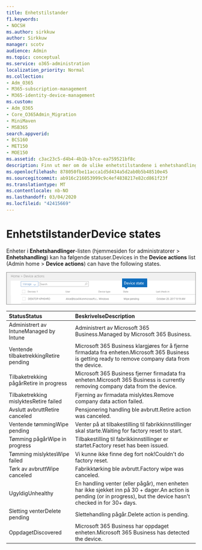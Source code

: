 ```yaml
---
title: Enhetstilstander
f1.keywords:
- NOCSH
ms.author: sirkkuw
author: Sirkkuw
manager: scotv
audience: Admin
ms.topic: conceptual
ms.service: o365-administration
localization_priority: Normal
ms.collection:
- Adm_O365
- M365-subscription-management
- M365-identity-device-management
ms.custom:
- Adm_O365
- Core_O365Admin_Migration
- MiniMaven
- MSB365
search.appverid:
- BCS160
- MET150
- MOE150
ms.assetid: c3ac23c5-d4b4-4b1b-b7ce-ea759521bf8c
description: Finn ut mer om de ulike enhetstilstandene i enhetshandlinger-listen i administratorhjemme i Microsoft 365 Business.
ms.openlocfilehash: 878050fbe11acca1d5d434a5d2ab0b5b48510e45
ms.sourcegitcommit: ab916c216053999c9c4ef4838217e82cd861f23f
ms.translationtype: MT
ms.contentlocale: nb-NO
ms.lasthandoff: 03/04/2020
ms.locfileid: "42415669"
---
```

# <a name="device-states"></a><span data-ttu-id="e09a5-103">Enhetstilstander</span><span class="sxs-lookup"><span data-stu-id="e09a5-103">Device states</span></span>

<span data-ttu-id="e09a5-104">Enheter i **Enhetshandlinger**-listen (hjemmesiden for administratorer \> **Enhetshandling**) kan ha følgende statuser.</span><span class="sxs-lookup"><span data-stu-id="e09a5-104">Devices in the **Device actions** list (Admin home \> **Device actions**) can have the following states.</span></span>
  
![In the Device actions list, you can see the Devices states.](../media/a621c47e-45d9-4e1a-beb9-c03254d40c1d.png)
  
|<span data-ttu-id="e09a5-106">**Status**</span><span class="sxs-lookup"><span data-stu-id="e09a5-106">**Status**</span></span>|<span data-ttu-id="e09a5-107">**Beskrivelse**</span><span class="sxs-lookup"><span data-stu-id="e09a5-107">**Description**</span></span>|
|:-----|:-----|
|<span data-ttu-id="e09a5-108">Administrert av Intune</span><span class="sxs-lookup"><span data-stu-id="e09a5-108">Managed by Intune</span></span>  <br/> |<span data-ttu-id="e09a5-109">Administrert av Microsoft 365 Business.</span><span class="sxs-lookup"><span data-stu-id="e09a5-109">Managed by Microsoft 365 Business.</span></span>  <br/> |
|<span data-ttu-id="e09a5-110">Ventende tilbaketrekking</span><span class="sxs-lookup"><span data-stu-id="e09a5-110">Retire pending</span></span>  <br/> |<span data-ttu-id="e09a5-111">Microsoft 365 Business klargjøres for å fjerne firmadata fra enheten.</span><span class="sxs-lookup"><span data-stu-id="e09a5-111">Microsoft 365 Business is getting ready to remove company data from the device.</span></span>  <br/> |
|<span data-ttu-id="e09a5-112">Tilbaketrekking pågår</span><span class="sxs-lookup"><span data-stu-id="e09a5-112">Retire in progress</span></span>  <br/> |<span data-ttu-id="e09a5-113">Microsoft 365 Business fjerner firmadata fra enheten.</span><span class="sxs-lookup"><span data-stu-id="e09a5-113">Microsoft 365 Business is currently removing company data from the device.</span></span>  <br/> |
|<span data-ttu-id="e09a5-114">Tilbaketrekking mislyktes</span><span class="sxs-lookup"><span data-stu-id="e09a5-114">Retire failed</span></span>  <br/> | <span data-ttu-id="e09a5-115">Fjerning av firmadata mislyktes.</span><span class="sxs-lookup"><span data-stu-id="e09a5-115">Remove company data action failed.</span></span>  <br/> |
|<span data-ttu-id="e09a5-116">Avslutt avbrutt</span><span class="sxs-lookup"><span data-stu-id="e09a5-116">Retire canceled</span></span>  <br/> |<span data-ttu-id="e09a5-117">Pensjonering handling ble avbrutt.</span><span class="sxs-lookup"><span data-stu-id="e09a5-117">Retire action was canceled.</span></span>  <br/> |
|<span data-ttu-id="e09a5-118">Ventende tømming</span><span class="sxs-lookup"><span data-stu-id="e09a5-118">Wipe pending</span></span>  <br/> |<span data-ttu-id="e09a5-119">Venter på at tilbakestilling til fabrikkinnstillinger skal starte.</span><span class="sxs-lookup"><span data-stu-id="e09a5-119">Waiting for factory reset to start.</span></span>  <br/> |
|<span data-ttu-id="e09a5-120">Tømming pågår</span><span class="sxs-lookup"><span data-stu-id="e09a5-120">Wipe in progress</span></span>  <br/> |<span data-ttu-id="e09a5-121">Tilbakestilling til fabrikkinnstillinger er startet.</span><span class="sxs-lookup"><span data-stu-id="e09a5-121">Factory reset has been issued.</span></span>  <br/> |
|<span data-ttu-id="e09a5-122">Tømming mislyktes</span><span class="sxs-lookup"><span data-stu-id="e09a5-122">Wipe failed</span></span>  <br/> |<span data-ttu-id="e09a5-123">Vi kunne ikke finne deg fort nok!</span><span class="sxs-lookup"><span data-stu-id="e09a5-123">Couldn't do factory reset.</span></span>  <br/> |
|<span data-ttu-id="e09a5-124">Tørk av avbrutt</span><span class="sxs-lookup"><span data-stu-id="e09a5-124">Wipe canceled</span></span>  <br/> |<span data-ttu-id="e09a5-125">Fabrikktørking ble avbrutt.</span><span class="sxs-lookup"><span data-stu-id="e09a5-125">Factory wipe was canceled.</span></span>  <br/> |
|<span data-ttu-id="e09a5-126">Ugyldig</span><span class="sxs-lookup"><span data-stu-id="e09a5-126">Unhealthy</span></span>  <br/> |<span data-ttu-id="e09a5-127">En handling venter (eller pågår), men enheten har ikke sjekket inn på 30 + dager.</span><span class="sxs-lookup"><span data-stu-id="e09a5-127">An action is pending (or in progress), but the device hasn't checked in for 30+ days.</span></span>  <br/> |
|<span data-ttu-id="e09a5-128">Sletting venter</span><span class="sxs-lookup"><span data-stu-id="e09a5-128">Delete pending</span></span>  <br/> |<span data-ttu-id="e09a5-129">Slettehandling pågår.</span><span class="sxs-lookup"><span data-stu-id="e09a5-129">Delete action is pending.</span></span>  <br/> |
|<span data-ttu-id="e09a5-130">Oppdaget</span><span class="sxs-lookup"><span data-stu-id="e09a5-130">Discovered</span></span>  <br/> |<span data-ttu-id="e09a5-131">Microsoft 365 Business har oppdaget enheten.</span><span class="sxs-lookup"><span data-stu-id="e09a5-131">Microsoft 365 Business has detected the device.</span></span>  <br/> |
   
